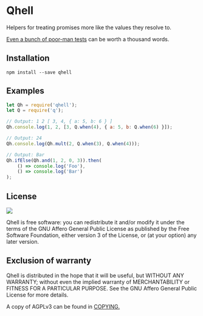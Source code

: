 # Qhell

Helpers for treating promises more like the values they resolve to.

[Even a bunch of poor-man tests](test.js) can be worth a thousand words.

## Installation

    npm install --save qhell

## Examples

```js
let Qh = require('qhell');
let Q = require('q');

// Output: 1 2 [ 3, 4, { a: 5, b: 6 } ]
Qh.console.log(1, 2, [3, Q.when(4), { a: 5, b: Q.when(6) }]);

// Output: 24
Qh.console.log(Qh.mult(2, Q.when(3), Q.when(4)));

// Output: Bar
Qh.ifElse(Qh.and(1, 2, 0, 3)).then(
    () => console.log('Foo'),
    () => console.log('Bar')
);
```

## License

![](https://www.gnu.org/graphics/agplv3-155x51.png)

Qhell is free software: you can redistribute it and/or modify it under the terms of the GNU Affero General Public License as published by the Free Software Foundation, either version 3 of the License, or (at your option) any later version.

## Exclusion of warranty

Qhell is distributed in the hope that it will be useful, but WITHOUT ANY WARRANTY; without even the implied warranty of MERCHANTABILITY or FITNESS FOR A PARTICULAR PURPOSE. See the GNU Affero General Public License for more details.

A copy of AGPLv3 can be found in [COPYING.](COPYING)
